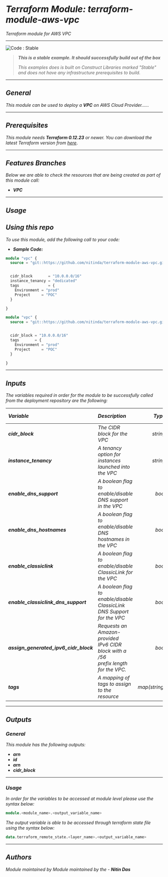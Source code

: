 # _Terraform Module: terraform-module-aws-vpc_
_Terraform module for AWS VPC_


<!--BEGIN STABILITY BANNER-->
---

![_Code : Stable_](https://img.shields.io/badge/Code-Stable-brightgreen?style=for-the-badge&logo=github)

> **_This is a stable example. It should successfully build out of the box_**
>
> _This examples does is built on Construct Libraries marked "Stable" and does not have any infrastructure prerequisites to build._

---
<!--END STABILITY BANNER-->

## _General_

_This module can be used to deploy a **_VPC_** on AWS Cloud Provider......_


---

## _Prerequisites_

_This module needs **_Terraform 0.12.23_** or newer._
_You can download the latest Terraform version from_ [_here_](https://www.terraform.io/downloads.html).



---

## _Features Branches_

_Below we are able to check the resources that are being created as part of this module call:_

- **_VPC_**


---

## _Usage_

## _Using this repo_

_To use this module, add the following call to your code:_

- **_Sample Code:_**

```tf
module "vpc" {
  source = "git::https://github.com/nitinda/terraform-module-aws-vpc.git?ref=master"


  cidr_block       = "10.0.0.0/16"
  instance_tenancy = "dedicated"
  tags             = {
    Environment = "prod"
    Project     = "POC"
  }

}
```

```tf
module "vpc" {
  source = "git::https://github.com/nitinda/terraform-module-aws-vpc.git?ref=master"


  cidr_block = "10.0.0.0/16"
  tags       = {
    Environment = "prod"
    Project     = "POC"
  }

}
```


---

## _Inputs_

_The variables required in order for the module to be successfully called from the deployment repository are the following:_

|**_Variable_** | **_Description_** | **_Type_** | **_Argument Status_** |
|:----|:----|-----:|:---:|
| **_cidr\_block_** | _The CIDR block for the VPC_ | _string_ | **_Required_** |
| **_instance\_tenancy_** | _A tenancy option for instances <br/> launched into the VPC_ | _string_ | **_Optional <br/> (Default - Null)_** |
| **_enable\_dns\_support_** | _A boolean flag to enable/disable <br/> DNS support in the VPC_ | _bool_ | **_Optional <br/> (Default - true)_** |
| **_enable\_dns\_hostnames_** | _A boolean flag to enable/disable <br/> DNS hostnames in the VPC_ | _bool_ | **_Optional <br/> (Default - false)_** |
| **_enable\_classiclink_** | _A boolean flag to enable/disable <br/> ClassicLink for the VPC_ | _bool_ | **_Optional <br/> (Default - false)_** |
| **_enable\_classiclink\_dns\_support_** | _A boolean flag to enable/disable <br/> ClassicLink DNS Support for the VPC_ | _bool_ | **_Optional <br/> (Default - false)_** |
| **_assign\_generated\_ipv6\_cidr\_block_** | _Requests an Amazon-provided  <br/> IPv6 CIDR block with a /56 <br/> prefix length for the VPC._ | _bool_ | **_Optional <br/> (Default - false)_** |
| **_tags_** | _A mapping of tags to assign to the resource_ | _map(string)_ | **_Required_** |



---


## _Outputs_

### _General_

_This module has the following outputs:_

* **_arn_**
* **_id_**
* **_arn_**
* **_cidr\_block_**

---

### _Usage_

_In order for the variables to be accessed at module level please use the syntax below:_

```tf
module.<module_name>.<output_variable_name>
```


_The output variable is able to be accessed through terraform state file using the syntax below:_

```tf
data.terraform_remote_state.<layer_name>.<output_variable_name>
```

---



## _Authors_

_Module maintained by Module maintained by the -_ **_Nitin Das_**